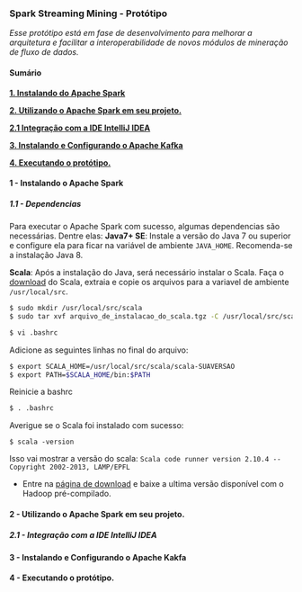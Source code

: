 ### Spark Streaming Mining - Protótipo
*Esse protótipo está em fase de desenvolvimento para melhorar a arquitetura e facilitar a interoperabilidade de novos módulos de mineração de fluxo de dados.*

#### Sumário
**[1. Instalando do Apache Spark](#install)**

**[2. Utilizando o Apache Spark em seu projeto.](#maven)**

**[2.1 Integração com a IDE IntelliJ IDEA](#idea)**

**[3. Instalando e Configurando o Apache Kafka](#kafka)**

**[4. Executando o protótipo.](#prot)**


#### 1 - Instalando o Apache Spark <a name="install"></a>
##### 1.1 - Dependencias
Para executar o Apache Spark com sucesso, algumas dependencias são necessárias. Dentre elas:
**Java7+ SE**: Instale a versão do Java 7 ou superior e configure ela para ficar na variável de ambiente `JAVA_HOME`. Recomenda-se a instalação Java 8.

**Scala**: Após a instalação do Java, será necessário instalar o Scala. Faça o [download](http://www.scala-lang.org/download/) do Scala, extraia e copie os arquivos para a variavel de ambiente `/usr/local/src`.
```bash
$ sudo mkdir /usr/local/src/scala
$ sudo tar xvf arquivo_de_instalacao_do_scala.tgz -C /usr/local/src/scala/
```
```bash
$ vi .bashrc
```
Adicione as seguintes linhas no final do arquivo:
```bash
$ export SCALA_HOME=/usr/local/src/scala/scala-SUAVERSAO
$ export PATH=$SCALA_HOME/bin:$PATH
```
Reinicie a bashrc
```bash
$ . .bashrc
```
Averigue se o Scala foi instalado com sucesso:
```
$ scala -version
```
Isso vai mostrar a versão do scala:
`Scala code runner version 2.10.4 -- Copyright 2002-2013, LAMP/EPFL`

- Entre na [página de download](https://spark.apache.org/downloads.html) e baixe a ultima versão disponível com o Hadoop pré-compilado.


#### 2 - Utilizando o Apache Spark em seu projeto. <a name="maven"></a>

##### 2.1 - Integração com a IDE IntelliJ IDEA <a name="idea"></a>

#### 3 - Instalando e Configurando o Apache Kakfa <a name="kafka"></a>

#### 4 - Executando o protótipo. <a name="prot"></a>